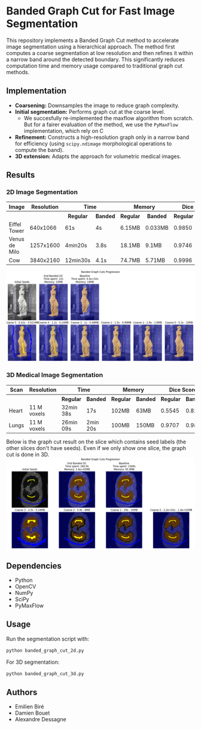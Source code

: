 # Banded Graph Cut for Fast Image Segmentation

This repository implements a Banded Graph Cut method to accelerate image segmentation using a hierarchical approach. The method first computes a coarse segmentation at low resolution and then refines it within a narrow band around the detected boundary. This significantly reduces computation time and memory usage compared to traditional graph cut methods.

## Implementation
- **Coarsening:** Downsamples the image to reduce graph complexity.
- **Initial segmentation:** Performs graph cut at the coarse level.
  - We succesfully re-implemented the maxflow algorithm from scratch. But for a fairer evaluation of the method, we use the ``PyMaxFlow`` implementation, which rely on C
- **Refinement:** Constructs a high-resolution graph only in a narrow band for efficiency (using ``scipy.ndimage`` morphological operations to compute the band).
- **3D extension:** Adapts the approach for volumetric medical images.

## Results
### 2D Image Segmentation
<table>
  <tr>
    <th>Image</th>
    <th>Resolution</th>
    <th colspan="2">Time</th>
    <th colspan="2">Memory</th>
    <th colspan="2">Dice Score</th>
  </tr>
  <tr>
    <th></th>
    <th></th>
    <th>Regular</th>
    <th>Banded</th>
    <th>Regular</th>
    <th>Banded</th>
    <th>Regular</th>
    <th>Banded</th>
  </tr>
  <tr>
    <td>Eiffel Tower</td>
    <td>640x1066</td>
    <td>61s</td>
    <td>4s</td>
    <td>6.15MB</td>
    <td>0.033MB</td>
    <td>0.9850</td>
    <td>0.8789</td>
  </tr>
  <tr>
    <td>Venus de Milo</td>
    <td>1257x1600</td>
    <td>4min20s</td>
    <td>3.8s</td>
    <td>18.1MB</td>
    <td>9.1MB</td>
    <td>0.9746</td>
    <td>0.9891</td>
  </tr>
  <tr>
    <td>Cow</td>
    <td>3840x2160</td>
    <td>12min30s</td>
    <td>4.1s</td>
    <td>74.7MB</td>
    <td>5.71MB</td>
    <td>0.9996</td>
    <td>0.9996</td>
  </tr>
</table>


![2D Result](results/venus_hd_res.png)

### 3D Medical Image Segmentation

<table>
  <tr>
    <th>Scan</th>
    <th>Resolution</th>
    <th colspan="2">Time</th>
    <th colspan="2">Memory</th>
    <th colspan="2">Dice Score</th>
  </tr>
  <tr>
    <th></th>
    <th></th>
    <th>Regular</th>
    <th>Banded</th>
    <th>Regular</th>
    <th>Banded</th>
    <th>Regular</th>
    <th>Banded</th>
  </tr>
  <tr>
    <td>Heart</td>
    <td>11 M voxels</td>
    <td>32min 38s</td>
    <td>17s</td>
    <td>102MB</td>
    <td>63MB</td>
    <td>0.5545</td>
    <td>0.8223</td>
  </tr>
  <tr>
    <td>Lungs</td>
    <td>11 M voxels</td>
    <td>26min 09s</td>
    <td>2min 20s</td>
    <td>100MB</td>
    <td>150MB</td>
    <td>0.9707</td>
    <td>0.9806</td>
  </tr>
</table>

Below is the graph cut result on the slice which contains seed labels (the other slices don't have seeds). Even if we only show one slice, the graph cut is done in 3D.
![3D Result](results/lungs_res_2d_slice.png)


## Dependencies
- Python
- OpenCV
- NumPy
- SciPy
- PyMaxFlow

## Usage
Run the segmentation script with:
```bash
python banded_graph_cut_2d.py
```
For 3D segmentation:
```bash
python banded_graph_cut_3d.py
```

## Authors
- Emilien Biré
- Damien Bouet
- Alexandre Dessagne

